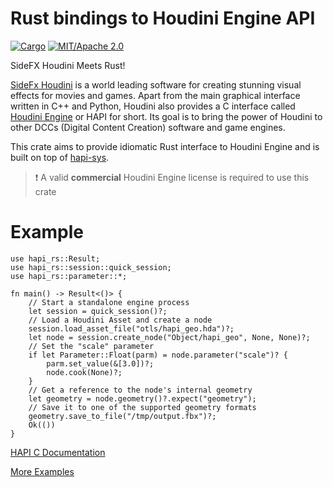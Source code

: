 # Rust bindings to Houdini Engine API

[![Cargo](https://img.shields.io/crates/v/hapi-rs.svg)](https://crates.io/crates/hapi-rs)
[![MIT/Apache 2.0](https://img.shields.io/badge/license-MIT%2FApache-blue.svg)](./LICENSE)


SideFX Houdini Meets Rust!

[SideFx Houdini](https://www.sidefx.com/) is a world leading software for creating stunning visual effects for movies and games.
Apart from the main graphical interface written in C++ and Python, Houdini also provides a C interface called [Houdini Engine](https://www.sidefx.com/products/houdini-engine/) or HAPI for short.
Its goal is to bring the power of Houdini to other DCCs (Digital Content Creation) software and game engines.

This crate aims to provide idiomatic Rust interface to Houdini Engine and is built on top of [hapi-sys](https://crates.io/crates/hapi-sys).

> :exclamation: A valid **commercial** Houdini Engine license is required to use this crate

# Example
```ignore
use hapi_rs::Result;
use hapi_rs::session::quick_session;
use hapi_rs::parameter::*;

fn main() -> Result<()> {
    // Start a standalone engine process
    let session = quick_session()?;
    // Load a Houdini Asset and create a node
    session.load_asset_file("otls/hapi_geo.hda")?;
    let node = session.create_node("Object/hapi_geo", None, None)?;
    // Set the "scale" parameter
    if let Parameter::Float(parm) = node.parameter("scale")? {
        parm.set_value(&[3.0])?;
        node.cook(None)?;
    }
    // Get a reference to the node's internal geometry
    let geometry = node.geometry()?.expect("geometry");
    // Save it to one of the supported geometry formats
    geometry.save_to_file("/tmp/output.fbx")?;
    Ok(())
}
```

[HAPI C Documentation](https://www.sidefx.com/docs/hengine/)

[More Examples](https://github.com/alexxbb/hapi-rs/tree/dev/examples)
